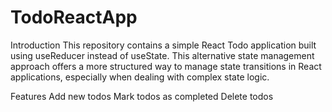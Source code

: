 # TodoReactApp
Introduction
This repository contains a simple React Todo application built using useReducer instead of useState. This alternative state management approach offers a more structured way to manage state transitions in React applications, especially when dealing with complex state logic.

Features
Add new todos
Mark todos as completed
Delete todos

